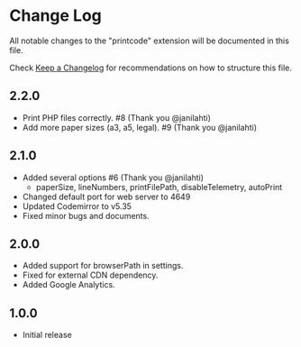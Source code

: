 # Change Log

All notable changes to the "printcode" extension will be documented in this file.

Check [Keep a Changelog](http://keepachangelog.com/) for recommendations on how to structure this file.

## 2.2.0

* Print PHP files correctly. #8 (Thank you @janilahti)
* Add more paper sizes (a3, a5, legal). #9 (Thank you @janilahti)

## 2.1.0

* Added several options #6 (Thank you @janilahti)
  * paperSize, lineNumbers, printFilePath, disableTelemetry, autoPrint
* Changed default port for web server to 4649
* Updated Codemirror to v5.35
* Fixed minor bugs and documents.

## 2.0.0

* Added support for browserPath in settings.
* Fixed for external CDN dependency.
* Added Google Analytics.

## 1.0.0

* Initial release
